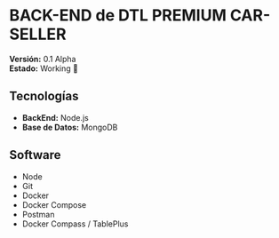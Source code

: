 # BACK-END de DTL PREMIUM CAR-SELLER  

**Versión:** 0.1 Alpha  
**Estado:** Working 🔧  

## Tecnologías  
- **BackEnd:** Node.js  
- **Base de Datos:** MongoDB  

## Software  
- Node  
- Git  
- Docker  
- Docker Compose  
- Postman  
- Docker Compass / TablePlus  
